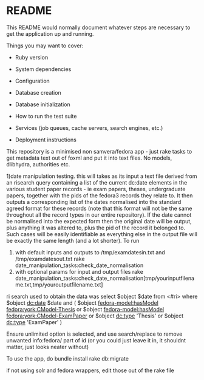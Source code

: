 # README

This README would normally document whatever steps are necessary to get the
application up and running.

Things you may want to cover:

* Ruby version

* System dependencies

* Configuration

* Database creation

* Database initialization

* How to run the test suite

* Services (job queues, cache servers, search engines, etc.)

* Deployment instructions

This repository is a minimised non samvera/fedora app - just rake tasks to get metadata text out of foxml and put it into text files. No models, dlibhydra, authorities etc.

1)date manipulation testing. 
this will takes as its  input a text file derived from an risearch query containing a list of the current dc:date elements in the various student paper records - ie exam papers, theses, undergraduate papers, together with the pids of the fedora3 records they relate to. It then outputs a corresponding list of the dates normalised into the standard agreed format for these records (note that this format will not be the same throughout all the record types in our entire repository). If the date cannot be normalised into the expected form then the original date will be output, plus anything it was altered to, plus the pid of the record it belonged to. Such cases will be easily identifiable as everything else in the output file will be exactly the same length (and a lot shorter). 
To run 
1) with default inputs and outputs to <root of app>/tmp/examdatesin.txt and  <root of app>/tmp/examdatesout.txt 
	rake date_manipulation_tasks:check_date_normalisation
2) with optional params for input and output files
	rake date_manipulation_tasks:check_date_normalisation[tmp/yourinputfilename.txt,tmp/youroutputfilename.txt]
	
ri search used to obtain the data was 
select $object $date 
from <#ri>
where  
$object <dc:date> $date
and ( $object <fedora-model:hasModel> <fedora:york:CModel-Thesis>
  or $object <fedora-model:hasModel> <fedora:york:CModel-ExamPaper>
or $object <dc:type> 'Thesis' or $object <dc:type> 'ExamPaper'
)

Ensure unlimited option is selected, and use search/replace to remove unwanted info:fedora/ part of id (or you could just leave it in, it shouldnt matter, just looks neater without)



To use the app, do
bundle install
rake db:migrate


if not using solr and fedora wrappers, edit those out of the rake file

